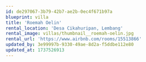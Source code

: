 ```yaml
---
id: de297067-3b79-42b7-ae2b-0ec4f671b97a
blueprint: villa
title: 'Roemah Oelin'
rental_location: 'Desa Cikahuripan, Lembang'
rental_image: villas/thumbnail__roemah-oelin.jpg
rental_url: 'https://www.airbnb.com/rooms/15513866'
updated_by: 3e99997b-9330-49ae-8d2a-f5ddbe112e80
updated_at: 1737526913
---
```

